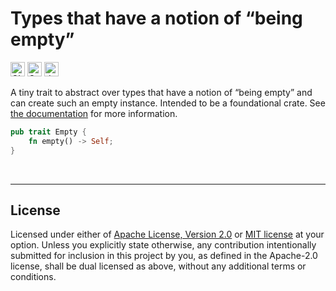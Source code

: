 # Types that have a notion of “being empty”

[<img alt="CI status of main" src="https://img.shields.io/github/actions/workflow/status/LukasKalbertodt/leer/ci.yml?branch=main&label=CI&logo=github&logoColor=white&style=for-the-badge" height="23">](https://github.com/LukasKalbertodt/leer/actions/workflows/ci.yml)
[<img alt="Crates.io Version" src="https://img.shields.io/crates/v/leer?logo=rust&style=for-the-badge" height="23">](https://crates.io/crates/leer)
[<img alt="docs.rs" src="https://img.shields.io/crates/v/leer?color=blue&label=docs&style=for-the-badge" height="23">](https://docs.rs/leer)

A tiny trait to abstract over types that have a notion of “being empty” and can create such an empty instance.
Intended to be a foundational crate.
See [the documentation](https://docs.rs/leer) for more information.

```rust
pub trait Empty {
    fn empty() -> Self;
}
```

<br />

---

## License

Licensed under either of <a href="LICENSE-APACHE">Apache License, Version
2.0</a> or <a href="LICENSE-MIT">MIT license</a> at your option.
Unless you explicitly state otherwise, any contribution intentionally submitted
for inclusion in this project by you, as defined in the Apache-2.0 license,
shall be dual licensed as above, without any additional terms or conditions.
